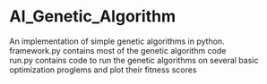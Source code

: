 # AI_Genetic_Algorithm<br>
An implementation of simple genetic algorithms in python.<br>
framework.py contains most of the genetic algorithm code<br>
run.py contains code to run the genetic algorithms on several basic optimization proglems and plot their fitness scores
